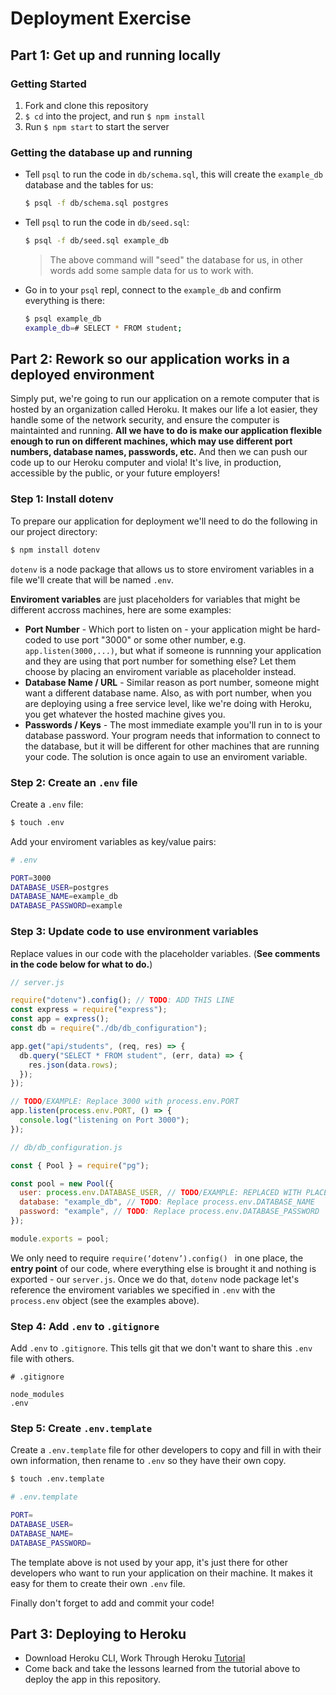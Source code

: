 # Deployment Exercise

## Part 1: Get up and running locally

### Getting Started

1. Fork and clone this repository
1. `$ cd` into the project, and run `$ npm install`
1. Run `$ npm start` to start the server

### Getting the database up and running

- Tell `psql` to run the code in `db/schema.sql`, this will create the `example_db` database and the tables for us:

  ```sh
  $ psql -f db/schema.sql postgres
  ```

- Tell `psql` to run the code in `db/seed.sql`:

  ```sh
  $ psql -f db/seed.sql example_db
  ```

  > The above command will "seed" the database for us, in other words add some sample data for us to work with.

- Go in to your `psql` repl, connect to the `example_db` and confirm everything is there:

  ```sh
  $ psql example_db
  example_db=# SELECT * FROM student;
  ```

## Part 2: Rework so our application works in a deployed environment

Simply put, we're going to run our application on a remote computer that is hosted by an organization called Heroku. It makes our life a lot easier, they handle some of the network security, and ensure the computer is maintainted and running. **All we have to do is make our application flexible enough to run on different machines, which may use different port numbers, database names, passwords, etc.** And then we can push our code up to our Heroku computer and viola! It's live, in production, accessible by the public, or your future employers!

### Step 1: Install dotenv

To prepare our application for deployment we'll need to do the following in our project directory:

```sh
$ npm install dotenv
```

`dotenv` is a node package that allows us to store enviroment variables in a file we'll create that will be named `.env`.

**Enviroment variables** are just placeholders for variables that might be different accross machines, here are some examples:

- **Port Number** - Which port to listen on - your application might be hard-coded to use port "3000" or some other number, e.g. `app.listen(3000,...)`, but what if someone is runnning your application and they are using that port number for something else? Let them choose by placing an enviroment variable as placeholder instead.
- **Database Name / URL** - Similar reason as port number, someone might want a different database name. Also, as with port number, when you are deploying using a free service level, like we're doing with Heroku, you get whatever the hosted machine gives you.
- **Passwords / Keys** - The most immediate example you'll run in to is your database password. Your program needs that information to connect to the database, but it will be different for other machines that are running your code. The solution is once again to use an enviroment variable.

### Step 2: Create an `.env` file

Create a `.env` file:

```sh
$ touch .env
```

Add your enviroment variables as key/value pairs:

```sh
# .env

PORT=3000
DATABASE_USER=postgres
DATABASE_NAME=example_db
DATABASE_PASSWORD=example
```

### Step 3: Update code to use environment variables

Replace values in our code with the placeholder variables. (**See comments in the code below for what to do.**)

```js
// server.js

require("dotenv").config(); // TODO: ADD THIS LINE
const express = require("express");
const app = express();
const db = require("./db/db_configuration");

app.get("api/students", (req, res) => {
  db.query("SELECT * FROM student", (err, data) => {
    res.json(data.rows);
  });
});

// TODO/EXAMPLE: Replace 3000 with process.env.PORT
app.listen(process.env.PORT, () => {
  console.log("listening on Port 3000");
});
```

```js
// db/db_configuration.js

const { Pool } = require("pg");

const pool = new Pool({
  user: process.env.DATABASE_USER, // TODO/EXAMPLE: REPLACED WITH PLACEHOLDER
  database: "example_db", // TODO: Replace process.env.DATABASE_NAME
  password: "example", // TODO: Replace process.env.DATABASE_PASSWORD
});

module.exports = pool;
```

We only need to require `require(‘dotenv’).config() ` in one place, the **entry point** of our code, where everything else is brought it and nothing is exported - our `server.js`. Once we do that, `dotenv` node package let's reference the enviroment variables we specified in `.env` with the `process.env` object (see the examples above).

### Step 4: Add `.env` to `.gitignore`

Add `.env` to `.gitignore`. This tells git that we don't want to share this `.env` file with others.

```
# .gitignore

node_modules
.env
```

### Step 5: Create `.env.template`

Create a `.env.template` file for other developers to copy and fill in with their own information, then rename to `.env` so they have their own copy.

```sh
$ touch .env.template
```

```sh
# .env.template

PORT=
DATABASE_USER=
DATABASE_NAME=
DATABASE_PASSWORD=
```

The template above is not used by your app, it's just there for other developers who want to run your application on their machine. It makes it easy for them to create their own `.env` file.

Finally don't forget to add and commit your code!

## Part 3: Deploying to Heroku

- Download Heroku CLI, Work Through Heroku [Tutorial](https://devcenter.heroku.com/articles/getting-started-with-nodejs?singlepage=true)
- Come back and take the lessons learned from the tutorial above to deploy the app in this repository.
